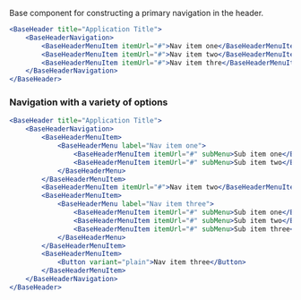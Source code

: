 Base component for constructing a primary navigation in the header.

<!-- prettier-ignore-start -->
```jsx
<BaseHeader title="Application Title">
    <BaseHeaderNavigation>
        <BaseHeaderMenuItem itemUrl="#">Nav item one</BaseHeaderMenuItem>
        <BaseHeaderMenuItem itemUrl="#">Nav item two</BaseHeaderMenuItem>
        <BaseHeaderMenuItem itemUrl="#">Nav item thre</BaseHeaderMenuItem>
    </BaseHeaderNavigation>
</BaseHeader>
```
<!-- prettier-ignore-end -->

### Navigation with a variety of options

<!-- prettier-ignore-start -->
```jsx
<BaseHeader title="Application Title">
    <BaseHeaderNavigation>
        <BaseHeaderMenuItem>
            <BaseHeaderMenu label="Nav item one">
                <BaseHeaderMenuItem itemUrl="#" subMenu>Sub item one</BaseHeaderMenuItem>
                <BaseHeaderMenuItem itemUrl="#" subMenu>Sub item two</BaseHeaderMenuItem>
            </BaseHeaderMenu>
        </BaseHeaderMenuItem>
        <BaseHeaderMenuItem itemUrl="#">Nav item two</BaseHeaderMenuItem>
        <BaseHeaderMenuItem>
            <BaseHeaderMenu label="Nav item three">
                <BaseHeaderMenuItem itemUrl="#" subMenu>Sub item one</BaseHeaderMenuItem>
                <BaseHeaderMenuItem itemUrl="#" subMenu>Sub item two</BaseHeaderMenuItem>
                <BaseHeaderMenuItem itemUrl="#" subMenu>Sub item three</BaseHeaderMenuItem>
            </BaseHeaderMenu>
        </BaseHeaderMenuItem>
        <BaseHeaderMenuItem>
            <Button variant="plain">Nav item three</Button>
        </BaseHeaderMenuItem>
    </BaseHeaderNavigation>
</BaseHeader>
```
<!-- prettier-ignore-end -->
